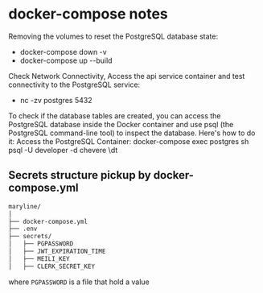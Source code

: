 # docker-compose notes

Removing the volumes to reset the PostgreSQL database state: 

- docker-compose down -v 
- docker-compose up --build

Check Network Connectivity, Access the api service container and 
test connectivity to the PostgreSQL service:

- nc -zv postgres 5432

To check if the database tables are created, you can access the PostgreSQL database inside the Docker container and use psql (the PostgreSQL command-line tool) to inspect the database.
Here's how to do it:
Access the PostgreSQL Container:
docker-compose exec postgres sh
psql -U developer -d chevere
\dt


## Secrets structure pickup by docker-compose.yml

```bash
maryline/
│
├── docker-compose.yml
├── .env
├── secrets/
│   ├── PGPASSWORD
│   ├── JWT_EXPIRATION_TIME
│   ├── MEILI_KEY
│   ├── CLERK_SECRET_KEY
```

where `PGPASSWORD` is a file that hold a value
